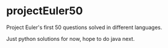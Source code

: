 # projectEuler50

Project Euler's first 50 questions solved in different languages.


Just python solutions for now, hope to do java next.
